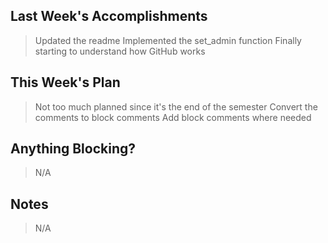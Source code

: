 ## Last Week's Accomplishments

> Updated the readme
> Implemented the set_admin function
> Finally starting to understand how GitHub works

## This Week's Plan
> Not too much planned since it's the end of the semester
> Convert the comments to block comments
> Add block comments where needed


## Anything Blocking?

> N/A

## Notes

> N/A